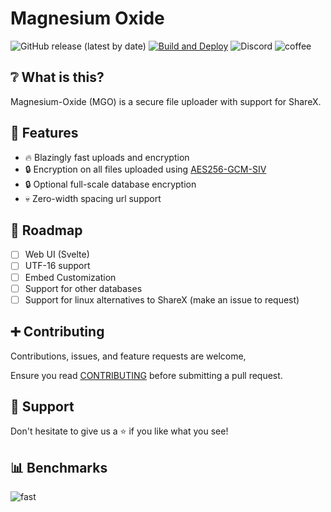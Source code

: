 # Magnesium Oxide

![GitHub release (latest by date)](https://img.shields.io/github/v/release/ChecksumDev/magnesium-oxide?label=Release) [![Build and Deploy](https://github.com/ChecksumDev/magnesium-oxide/actions/workflows/rust.yml/badge.svg)](https://github.com/ChecksumDev/magnesium-oxide/actions/workflows/rust.yml) ![Discord](https://img.shields.io/discord/954224598570926110?label=Discord&logo=DISCORD) ![coffee](https://img.shields.io/badge/Made%20with-Coffee-a27250?logo=CoffeeScript)

## ❔ What is this?

Magnesium-Oxide (MGO) is a secure file uploader with support for ShareX.

## 🌠 Features

- 🔥 Blazingly fast uploads and encryption
- 🔒 Encryption on all files uploaded using [AES256-GCM-SIV](https://eprint.iacr.org/2017/168.pdf)
- 🔒 Optional full-scale database encryption
- 💀 Zero-width spacing url support

## 🌌 Roadmap

- [ ] Web UI (Svelte)
- [ ] UTF-16 support
- [ ] Embed Customization
- [ ] Support for other databases
- [ ] Support for linux alternatives to ShareX (make an issue to request)

## ➕ Contributing

Contributions, issues, and feature requests are welcome,

Ensure you read [CONTRIBUTING](CONTRIBUTING.md) before submitting a pull request.

## 🤝 Support

Don't hesitate to give us a ⭐️ if you like what you see!

## 📊 Benchmarks

![fast](https://mgo.li/4c646c67b7ed79c2885bd7868890c0960c2b578d3f496e3201bcdd5b740c7fbfccc9a112ee591dda4f764d29f205917ec2bf4b6cd93ff408efe66c45856bf587.jpg?key=hnVvNAUQHiFoQujK-2lCeZbDaBdE8oefSgymzaFvaw4&nonce=CIFsraKyqoPWwhUd)
